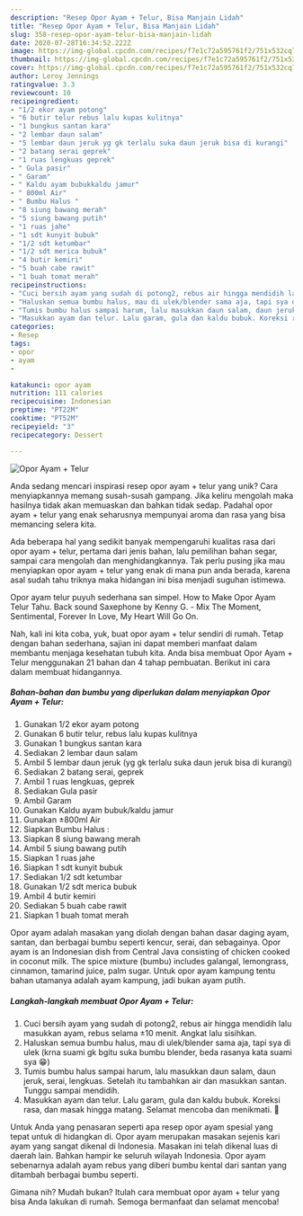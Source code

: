 ```yaml
---
description: "Resep Opor Ayam + Telur, Bisa Manjain Lidah"
title: "Resep Opor Ayam + Telur, Bisa Manjain Lidah"
slug: 358-resep-opor-ayam-telur-bisa-manjain-lidah
date: 2020-07-28T16:34:52.222Z
image: https://img-global.cpcdn.com/recipes/f7e1c72a595761f2/751x532cq70/opor-ayam-telur-foto-resep-utama.jpg
thumbnail: https://img-global.cpcdn.com/recipes/f7e1c72a595761f2/751x532cq70/opor-ayam-telur-foto-resep-utama.jpg
cover: https://img-global.cpcdn.com/recipes/f7e1c72a595761f2/751x532cq70/opor-ayam-telur-foto-resep-utama.jpg
author: Leroy Jennings
ratingvalue: 3.3
reviewcount: 10
recipeingredient:
- "1/2 ekor ayam potong"
- "6 butir telur rebus lalu kupas kulitnya"
- "1 bungkus santan kara"
- "2 lembar daun salam"
- "5 lembar daun jeruk yg gk terlalu suka daun jeruk bisa di kurangi"
- "2 batang serai geprek"
- "1 ruas lengkuas geprek"
- " Gula pasir"
- " Garam"
- " Kaldu ayam bubukkaldu jamur"
- " 800ml Air"
- " Bumbu Halus "
- "8 siung bawang merah"
- "5 siung bawang putih"
- "1 ruas jahe"
- "1 sdt kunyit bubuk"
- "1/2 sdt ketumbar"
- "1/2 sdt merica bubuk"
- "4 butir kemiri"
- "5 buah cabe rawit"
- "1 buah tomat merah"
recipeinstructions:
- "Cuci bersih ayam yang sudah di potong2, rebus air hingga mendidih lalu masukkan ayam, rebus selama ±10 menit. Angkat lalu sisihkan."
- "Haluskan semua bumbu halus, mau di ulek/blender sama aja, tapi sya di ulek (krna suami gk bgitu suka bumbu blender, beda rasanya kata suami sya 😁)"
- "Tumis bumbu halus sampai harum, lalu masukkan daun salam, daun jeruk, serai, lengkuas. Setelah itu tambahkan air dan masukkan santan. Tunggu sampai mendidih."
- "Masukkan ayam dan telur. Lalu garam, gula dan kaldu bubuk. Koreksi rasa, dan masak hingga matang. Selamat mencoba dan menikmati. 🤗"
categories:
- Resep
tags:
- opor
- ayam
- 

katakunci: opor ayam  
nutrition: 111 calories
recipecuisine: Indonesian
preptime: "PT22M"
cooktime: "PT52M"
recipeyield: "3"
recipecategory: Dessert

---
```



![Opor Ayam + Telur](https://img-global.cpcdn.com/recipes/f7e1c72a595761f2/751x532cq70/opor-ayam-telur-foto-resep-utama.jpg)

Anda sedang mencari inspirasi resep opor ayam + telur yang unik? Cara menyiapkannya memang susah-susah gampang. Jika keliru mengolah maka hasilnya tidak akan memuaskan dan bahkan tidak sedap. Padahal opor ayam + telur yang enak seharusnya mempunyai aroma dan rasa yang bisa memancing selera kita.

Ada beberapa hal yang sedikit banyak mempengaruhi kualitas rasa dari opor ayam + telur, pertama dari jenis bahan, lalu pemilihan bahan segar, sampai cara mengolah dan menghidangkannya. Tak perlu pusing jika mau menyiapkan opor ayam + telur yang enak di mana pun anda berada, karena asal sudah tahu triknya maka hidangan ini bisa menjadi suguhan istimewa.

Opor ayam telur puyuh sederhana san simpel. How to Make Opor Ayam Telur Tahu. Back sound Saxephone by Kenny G. - Mix The Moment, Sentimental, Forever In Love, My Heart Will Go On.


Nah, kali ini kita coba, yuk, buat opor ayam + telur sendiri di rumah. Tetap dengan bahan sederhana, sajian ini dapat memberi manfaat dalam membantu menjaga kesehatan tubuh kita. Anda bisa membuat Opor Ayam + Telur menggunakan 21 bahan dan 4 tahap pembuatan. Berikut ini cara dalam membuat hidangannya.

<!--inarticleads1-->

##### Bahan-bahan dan bumbu yang diperlukan dalam menyiapkan Opor Ayam + Telur:

1. Gunakan 1/2 ekor ayam potong
1. Gunakan 6 butir telur, rebus lalu kupas kulitnya
1. Gunakan 1 bungkus santan kara
1. Sediakan 2 lembar daun salam
1. Ambil 5 lembar daun jeruk (yg gk terlalu suka daun jeruk bisa di kurangi)
1. Sediakan 2 batang serai, geprek
1. Ambil 1 ruas lengkuas, geprek
1. Sediakan  Gula pasir
1. Ambil  Garam
1. Gunakan  Kaldu ayam bubuk/kaldu jamur
1. Gunakan  ±800ml Air
1. Siapkan  Bumbu Halus :
1. Siapkan 8 siung bawang merah
1. Ambil 5 siung bawang putih
1. Siapkan 1 ruas jahe
1. Siapkan 1 sdt kunyit bubuk
1. Sediakan 1/2 sdt ketumbar
1. Gunakan 1/2 sdt merica bubuk
1. Ambil 4 butir kemiri
1. Sediakan 5 buah cabe rawit
1. Siapkan 1 buah tomat merah


Opor ayam adalah masakan yang diolah dengan bahan dasar daging ayam, santan, dan berbagai bumbu seperti kencur, serai, dan sebagainya. Opor ayam is an Indonesian dish from Central Java consisting of chicken cooked in coconut milk. The spice mixture (bumbu) includes galangal, lemongrass, cinnamon, tamarind juice, palm sugar. Untuk opor ayam kampung tentu bahan utamanya adalah ayam kampung, jadi bukan ayam putih. 

<!--inarticleads2-->

##### Langkah-langkah membuat Opor Ayam + Telur:

1. Cuci bersih ayam yang sudah di potong2, rebus air hingga mendidih lalu masukkan ayam, rebus selama ±10 menit. Angkat lalu sisihkan.
1. Haluskan semua bumbu halus, mau di ulek/blender sama aja, tapi sya di ulek (krna suami gk bgitu suka bumbu blender, beda rasanya kata suami sya 😁)
1. Tumis bumbu halus sampai harum, lalu masukkan daun salam, daun jeruk, serai, lengkuas. Setelah itu tambahkan air dan masukkan santan. Tunggu sampai mendidih.
1. Masukkan ayam dan telur. Lalu garam, gula dan kaldu bubuk. Koreksi rasa, dan masak hingga matang. Selamat mencoba dan menikmati. 🤗


Untuk Anda yang penasaran seperti apa resep opor ayam spesial yang tepat untuk di hidangkan di. Opor ayam merupakan masakan sejenis kari ayam yang sangat dikenal di Indonesia. Masakan ini telah dikenal luas di daerah lain. Bahkan hampir ke seluruh wilayah Indonesia. Opor ayam sebenarnya adalah ayam rebus yang diberi bumbu kental dari santan yang ditambah berbagai bumbu seperti. 

Gimana nih? Mudah bukan? Itulah cara membuat opor ayam + telur yang bisa Anda lakukan di rumah. Semoga bermanfaat dan selamat mencoba!
